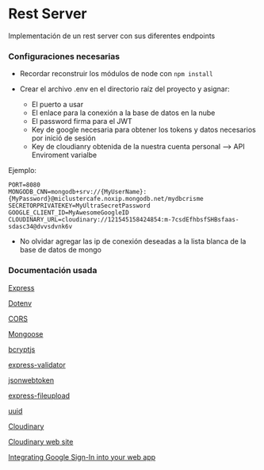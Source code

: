 # **Rest Server**

Implementación de un rest server con sus diferentes endpoints

### **Configuraciones necesarias**

* Recordar reconstruir los módulos de node con ``` npm install ```

* Crear el archivo .env en el directorio raíz del proyecto y asignar:
    * El puerto a usar
    * El enlace para la conexión a la base de datos en la nube
    * El password firma para el JWT
    * Key de google necesaria para obtener los tokens y datos necesarios por inició de sesión
    * Key de cloudianry obtenida de la nuestra cuenta personal --> API Enviroment varialbe

Ejemplo:
```
PORT=8080
MONGODB_CNN=mongodb+srv://{MyUserName}:{MyPassword}@miclustercafe.noxip.mongodb.net/mydbcrisme
SECRETORPRIVATEKEY=MyUltraSecretPassword
GOOGLE_CLIENT_ID=MyAwesomeGoogleID
CLOUDINARY_URL=cloudinary://121545158424854:m-7csdEfhbsfSHBsfaas-sdasc34@dvvsdvnk6v
```

* No olvidar agregar las ip de conexión deseadas a la lista blanca de la base de datos de mongo

### **Documentación usada**

[Express](https://www.npmjs.com/package/express)

[Dotenv](https://www.npmjs.com/package/dotenv)

[CORS](https://www.npmjs.com/package/cors)

[Mongoose](https://mongoosejs.com/)

[bcryptjs](https://www.npmjs.com/package/bcryptjs)

[express-validator](https://www.npmjs.com/package/express-validator)

[jsonwebtoken](https://www.npmjs.com/package/jsonwebtoken)

[express-fileupload](https://www.npmjs.com/package/express-fileupload)

[uuid](https://www.npmjs.com/package/uuid)

[Cloudinary](https://www.npmjs.com/package/cloudinary)

[Cloudinary web site](https://cloudinary.com/)

[Integrating Google Sign-In into your web app](https://developers.google.com/identity/sign-in/web/sign-in)
